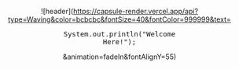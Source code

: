 <div align="center">
  
  ![header](https://capsule-render.vercel.app/api?type=Waving&color=bcbcbc&fontSize=40&fontColor=999999&text=<pre>System.out.println("Welcome Here!");</pre>&animation=fadeIn&fontAlignY=55)
</div>
